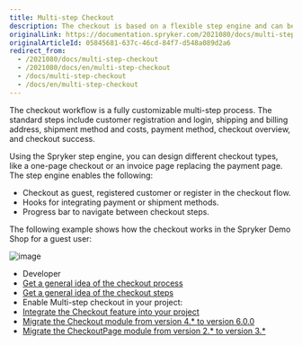 ```yaml
---
title: Multi-step Checkout
description: The checkout is based on a flexible step engine and can be adjusted to any use case.
originalLink: https://documentation.spryker.com/2021080/docs/multi-step-checkout
originalArticleId: 05845681-637c-46cd-84f7-d548a089d2a6
redirect_from:
  - /2021080/docs/multi-step-checkout
  - /2021080/docs/en/multi-step-checkout
  - /docs/multi-step-checkout
  - /docs/en/multi-step-checkout
---
```


The checkout workflow is a fully customizable multi-step process. The standard steps include customer registration and login, shipping and billing address, shipment method and costs, payment method, checkout overview, and checkout success. 

Using the Spryker step engine, you can design different checkout types, like a one-page checkout or an invoice page replacing the payment page. The step engine enables the following:

* Checkout as guest, registered customer or register in the checkout flow.
* Hooks for integrating payment or shipment methods.
* Progress bar to navigate between checkout steps.

The following example shows how the checkout works in the Spryker Demo Shop for a guest user:

![image](https://spryker.s3.eu-central-1.amazonaws.com/docs/Features/Checkout/Multi-Step+Checkout/shop-guide-checkout.gif)

<div class="mr-container">
    <div class="mr-list-container">
        <!-- col1 -->
        <div class="mr-col">
            <ul class="mr-list mr-list-green">
                <li class="mr-title">Developer</li>
                        <li><a href="https://documentation.spryker.com/docs/checkout-process-review-and-implementation" class="mr-link">Get a general idea of the checkout process</a></li>  
                        <li><a href="https://documentation.spryker.com/docs/checkout-steps" class="mr-link">Get a general idea of the checkout steps</a></li>
                 <li>Enable Multi-step checkout in your project:</li>
                 <li><a href="https://documentation.spryker.com/docs/checkout-feature-integration">Integrate the Checkout feature into your project</a></li>
                <li><a href="https://documentation.spryker.com/docs/mg-checkout#upgrading-from-version-4---to-version-6-0-0" class="mr-link">Migrate the Checkout module from version 4.* to version 6.0.0</a></li> 
                <li><a href="https://documentation.spryker.com/docs/migration-guide-checkoutpage#upgrading-from-version-2---to-version-3--" class="mr-link">Migrate the CheckoutPage module from version 2.* to version 3.*</a></li>
            </ul>
        </div>
</div>

